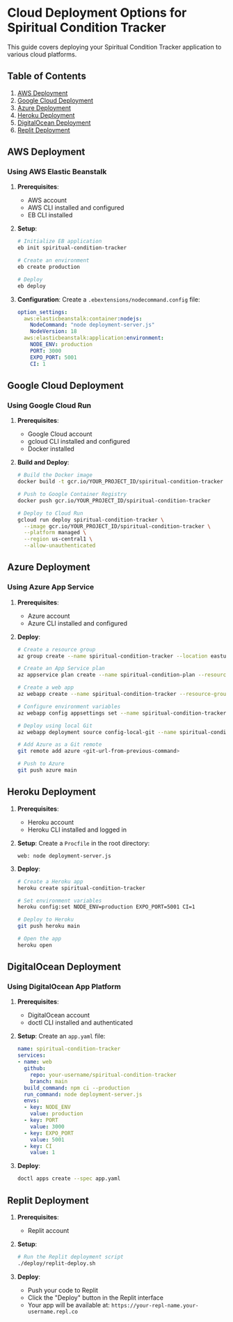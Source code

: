 # Cloud Deployment Options for Spiritual Condition Tracker

This guide covers deploying your Spiritual Condition Tracker application to various cloud platforms.

## Table of Contents

1. [AWS Deployment](#aws-deployment)
2. [Google Cloud Deployment](#google-cloud-deployment)
3. [Azure Deployment](#azure-deployment)
4. [Heroku Deployment](#heroku-deployment)
5. [DigitalOcean Deployment](#digitalocean-deployment)
6. [Replit Deployment](#replit-deployment)

## AWS Deployment

### Using AWS Elastic Beanstalk

1. **Prerequisites**:
   - AWS account
   - AWS CLI installed and configured
   - EB CLI installed

2. **Setup**:
   ```bash
   # Initialize EB application
   eb init spiritual-condition-tracker
   
   # Create an environment
   eb create production
   
   # Deploy
   eb deploy
   ```

3. **Configuration**:
   Create a `.ebextensions/nodecommand.config` file:
   ```yaml
   option_settings:
     aws:elasticbeanstalk:container:nodejs:
       NodeCommand: "node deployment-server.js"
       NodeVersion: 18
     aws:elasticbeanstalk:application:environment:
       NODE_ENV: production
       PORT: 3000
       EXPO_PORT: 5001
       CI: 1
   ```

## Google Cloud Deployment

### Using Google Cloud Run

1. **Prerequisites**:
   - Google Cloud account
   - gcloud CLI installed and configured
   - Docker installed

2. **Build and Deploy**:
   ```bash
   # Build the Docker image
   docker build -t gcr.io/YOUR_PROJECT_ID/spiritual-condition-tracker -f deploy/Dockerfile .
   
   # Push to Google Container Registry
   docker push gcr.io/YOUR_PROJECT_ID/spiritual-condition-tracker
   
   # Deploy to Cloud Run
   gcloud run deploy spiritual-condition-tracker \
     --image gcr.io/YOUR_PROJECT_ID/spiritual-condition-tracker \
     --platform managed \
     --region us-central1 \
     --allow-unauthenticated
   ```

## Azure Deployment

### Using Azure App Service

1. **Prerequisites**:
   - Azure account
   - Azure CLI installed and configured

2. **Deploy**:
   ```bash
   # Create a resource group
   az group create --name spiritual-condition-tracker --location eastus
   
   # Create an App Service plan
   az appservice plan create --name spiritual-condition-plan --resource-group spiritual-condition-tracker --sku B1
   
   # Create a web app
   az webapp create --name spiritual-condition-tracker --resource-group spiritual-condition-tracker --plan spiritual-condition-plan --runtime "NODE:18"
   
   # Configure environment variables
   az webapp config appsettings set --name spiritual-condition-tracker --resource-group spiritual-condition-tracker --settings NODE_ENV=production PORT=3000 EXPO_PORT=5001 CI=1
   
   # Deploy using local Git
   az webapp deployment source config-local-git --name spiritual-condition-tracker --resource-group spiritual-condition-tracker
   
   # Add Azure as a Git remote
   git remote add azure <git-url-from-previous-command>
   
   # Push to Azure
   git push azure main
   ```

## Heroku Deployment

1. **Prerequisites**:
   - Heroku account
   - Heroku CLI installed and logged in

2. **Setup**:
   Create a `Procfile` in the root directory:
   ```
   web: node deployment-server.js
   ```

3. **Deploy**:
   ```bash
   # Create a Heroku app
   heroku create spiritual-condition-tracker
   
   # Set environment variables
   heroku config:set NODE_ENV=production EXPO_PORT=5001 CI=1
   
   # Deploy to Heroku
   git push heroku main
   
   # Open the app
   heroku open
   ```

## DigitalOcean Deployment

### Using DigitalOcean App Platform

1. **Prerequisites**:
   - DigitalOcean account
   - doctl CLI installed and authenticated

2. **Setup**:
   Create an `app.yaml` file:
   ```yaml
   name: spiritual-condition-tracker
   services:
   - name: web
     github:
       repo: your-username/spiritual-condition-tracker
       branch: main
     build_command: npm ci --production
     run_command: node deployment-server.js
     envs:
     - key: NODE_ENV
       value: production
     - key: PORT
       value: 3000
     - key: EXPO_PORT
       value: 5001
     - key: CI
       value: 1
   ```

3. **Deploy**:
   ```bash
   doctl apps create --spec app.yaml
   ```

## Replit Deployment

1. **Prerequisites**:
   - Replit account

2. **Setup**:
   ```bash
   # Run the Replit deployment script
   ./deploy/replit-deploy.sh
   ```

3. **Deploy**:
   - Push your code to Replit
   - Click the "Deploy" button in the Replit interface
   - Your app will be available at: `https://your-repl-name.your-username.repl.co`